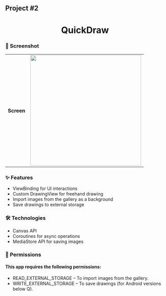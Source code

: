 ## Project #2

<div align="center">
  <h1>QuickDraw</h1>
</div>

### 📱 Screenshot
<table>
    <th> Screen</th>
    <td><img src="https://github.com/user-attachments/assets/385a2e48-2cdb-46a1-add2-e256d6ede47e" width="350"></td>
</table>

### ✨ Features
- ViewBinding for UI interactions  
- Custom DrawingView for freehand drawing
- Import images from the gallery as a background
- Save drawings to external storage
### 🛠️ Technologies
- Canvas API
- Coroutines for async operations
- MediaStore API for saving images

### 📜 Permissions
#### This app requires the following permissions:
- READ_EXTERNAL_STORAGE – To import images from the gallery.
- WRITE_EXTERNAL_STORAGE – To save drawings (for Android versions below Q).
